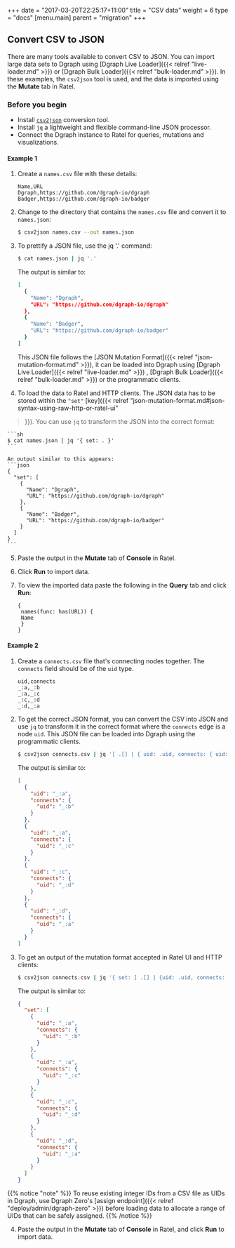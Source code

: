 +++
date = "2017-03-20T22:25:17+11:00"
title = "CSV data"
weight = 6
type = "docs"
[menu.main]
    parent = "migration"
+++

## Convert CSV to JSON

There are many tools available to convert CSV to JSON. You can import large data sets to Dgraph using [Dgraph Live Loader]({{< relref "live-loader.md" >}}) or [Dgraph Bulk Loader]({{< relref "bulk-loader.md" >}}). In these examples, the `csv2json` tool is used, and the data is imported using the **Mutate** tab in Ratel.

### Before you begin

* Install [`csv2json`](https://www.npmjs.com/package/csv2json) conversion tool.
* Install `jq` a lightweight and flexible command-line JSON processor.
* Connect the Dgraph instance to Ratel for queries, mutations and visualizations.

#### Example 1

1. Create a `names.csv` file with these details:

    ```csv
    Name,URL
    Dgraph,https://github.com/dgraph-io/dgraph
    Badger,https://github.com/dgraph-io/badger
    ```

2. Change to the directory that contains the `names.csv` file and convert it to `names.json`:

    ```sh
    $ csv2json names.csv --out names.json
    ```
3. To prettify a JSON file, use the jq '.' command:

    ```sh
    $ cat names.json | jq '.'
    ```
    The output is similar to:
    ```sh
    [
      {
        "Name": "Dgraph",
        "URL": "https://github.com/dgraph-io/dgraph"
      },
      {
        "Name": "Badger",
        "URL": "https://github.com/dgraph-io/badger"
      }
    ]
    ```

    This JSON file follows
    the [JSON Mutation Format]({{< relref "json-mutation-format.md" >}}), it can be loaded into Dgraph using [Dgraph Live Loader]({{< relref "live-loader.md" >}}) , [Dgraph Bulk Loader]({{< relref "bulk-loader.md" >}}) or the programmatic clients.

4. To load the data to Ratel and HTTP clients. The JSON data has to be stored within the `"set"`
[key]({{< relref "json-mutation-format.md#json-syntax-using-raw-http-or-ratel-ui"
>}}). You can use `jq` to transform the JSON into the correct format:

    ```sh
    $ cat names.json | jq '{ set: . }'
    ```

    An output similar to this appears:
    ```json
    {
      "set": [
        {
          "Name": "Dgraph",
          "URL": "https://github.com/dgraph-io/dgraph"
        },
        {
          "Name": "Badger",
          "URL": "https://github.com/dgraph-io/badger"
        }
      ]
    }
    ```
5. Paste the output in the **Mutate** tab of **Console** in Ratel.
6. Click **Run** to import data.
7. To view the imported data paste the following in the **Query** tab and click **Run**:

    ```dql
    {
     names(func: has(URL)) {
     Name
     }
    }
    ```


#### Example 2

1. Create a `connects.csv` file that's connecting nodes together. The `connects` field should be of the `uid` type.

    ```csv
    uid,connects
    _:a,_:b
    _:a,_:c
    _:c,_:d
    _:d,_:a
    ```

2. To get the correct JSON format, you can convert the CSV into JSON and use `jq`
to transform it in the correct format where the `connects` edge is a node `uid`.
This JSON file can be loaded into Dgraph using the programmatic clients.

    ```sh
    $ csv2json connects.csv | jq '[ .[] | { uid: .uid, connects: { uid: .connects } } ]'
    ```
    The output is similar to:

    ```json
    [
      {
        "uid": "_:a",
        "connects": {
          "uid": "_:b"
        }
      },
      {
        "uid": "_:a",
        "connects": {
          "uid": "_:c"
        }
      },
      {
        "uid": "_:c",
        "connects": {
          "uid": "_:d"
        }
      },
      {
        "uid": "_:d",
        "connects": {
          "uid": "_:a"
        }
      }
    ]
    ```

3. To get an output of the mutation format accepted in Ratel UI and HTTP clients:

    ```sh
    $ csv2json connects.csv | jq '{ set: [ .[] | {uid: .uid, connects: { uid: .connects } } ] }'
    ```

    The output is similar to:

    ```json
    {
      "set": [
        {
          "uid": "_:a",
          "connects": {
            "uid": "_:b"
          }
        },
        {
          "uid": "_:a",
          "connects": {
            "uid": "_:c"
          }
        },
        {
          "uid": "_:c",
          "connects": {
            "uid": "_:d"
          }
        },
        {
          "uid": "_:d",
          "connects": {
            "uid": "_:a"
          }
        }
      ]
    }
    ```
{{% notice "note" %}}
To reuse existing integer IDs from a CSV file as UIDs in Dgraph, use Dgraph Zero's [assign endpoint]({{< relref "deploy/admin/dgraph-zero" >}}) before loading data to allocate a range of UIDs that can be safely assigned.
{{% /notice %}}

4. Paste the output in the **Mutate** tab of **Console** in Ratel, and click **Run** to import data.
